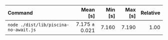 | Command                               |      Mean [s] | Min [s] | Max [s] | Relative |
| :------------------------------------ | ------------: | ------: | ------: | -------: |
| `node ./dist/lib/piscina-no-await.js` | 7.175 ± 0.021 |   7.160 |   7.190 |     1.00 |
